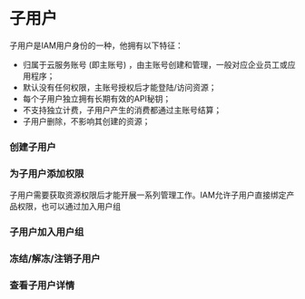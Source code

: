 

# 子用户

子用户是IAM用户身份的一种，他拥有以下特征：

- 归属于云服务账号 (即主账号) ，由主账号创建和管理，一般对应企业员工或应用程序；
- 默认没有任何权限，主账号授权后才能登陆/访问资源；
- 每个子用户独立拥有长期有效的API秘钥；
- 不支持独立计费，子用户产生的消费都通过主账号结算；
- 子用户删除，不影响其创建的资源；

### 创建子用户



### 为子用户添加权限
子用户需要获取资源权限后才能开展一系列管理工作。IAM允许子用户直接绑定产品权限，也可以通过加入用户组

### 子用户加入用户组

### 冻结/解冻/注销子用户

### 查看子用户详情
